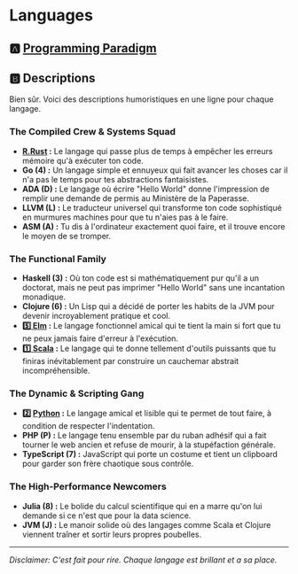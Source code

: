# Languages

## :a: [Programming Paradigm](0.Programming)

## :b: Descriptions

Bien sûr. Voici des descriptions humoristiques en une ligne pour chaque langage.

### The Compiled Crew & Systems Squad

- **[R.Rust](R.Rust)  :** Le langage qui passe plus de temps à empêcher les erreurs mémoire qu'à exécuter ton code.
- **Go (4) :** Un langage simple et ennuyeux qui fait avancer les choses car il n'a pas le temps pour tes abstractions fantaisistes.
- **ADA (D) :** Le langage où écrire "Hello World" donne l'impression de remplir une demande de permis au Ministère de la Paperasse.
- **LLVM (L) :** Le traducteur universel qui transforme ton code sophistiqué en murmures machines pour que tu n'aies pas à le faire.
- **ASM (A) :** Tu dis à l'ordinateur exactement quoi faire, et il trouve encore le moyen de se tromper.

### The Functional Family


- **Haskell (3) :** Où ton code est si mathématiquement pur qu'il a un doctorat, mais ne peut pas imprimer "Hello World" sans une incantation monadique.
- **Clojure (6) :** Un Lisp qui a décidé de porter les habits de la JVM pour devenir incroyablement pratique et cool.
- **[:five: Elm](5.Elm) :** Le langage fonctionnel amical qui te tient la main si fort que tu ne peux jamais faire d'erreur à l'exécution.
- **[:one: Scala](1.Scala) :** Le langage qui te donne tellement d'outils puissants que tu finiras inévitablement par construire un cauchemar abstrait incompréhensible.

### The Dynamic & Scripting Gang

- **:two: [Python](2.Python) :** Le langage amical et lisible qui te permet de tout faire, à condition de respecter l'indentation.
- **PHP (P) :** Le langage tenu ensemble par du ruban adhésif qui a fait tourner le web ancien et refuse de mourir, à la stupéfaction générale.
- **TypeScript (7) :** JavaScript qui porte un costume et tient un clipboard pour garder son frère chaotique sous contrôle.

### The High-Performance Newcomers

- **Julia (8) :** Le bolide du calcul scientifique qui en a marre qu'on lui demande si ce n'est que pour la data science.
- **JVM (J) :** Le manoir solide où des langages comme Scala et Clojure viennent traîner et sortir leurs propres poubelles.

***
*Disclaimer: C'est fait pour rire. Chaque langage est brillant et a sa place.*
